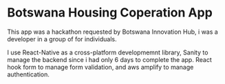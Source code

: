 # Botswana Housing Coperation App

This app was a hackathon requested by Botswana Innovation Hub, i was a developer in a group of for individuals.

I use React-Native as a cross-platform developmemnt library, Sanity to manage the backend since i had only 6 days to complete the app. React hook form to manage form validation, and aws amplify to manage authentication. 

